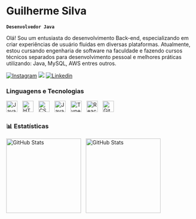 # Guilherme Silva

**`Desenvolvedor Java`**

Olá! Sou um entusiasta do desenvolvimento Back-end, especializando em criar experiências de usuário fluidas em diversas plataformas. Atualmente, estou cursando engenharia de software na faculdade e fazendo cursos técnicos separados para desenvolvimento pessoal e melhores práticas utilizando: Java, MySQL, AWS entres outros.




[![Instagram](https://img.shields.io/badge/Instagram-E4405F?style=for-the-badge&logo=instagram&logoColor=white)](https://www.instagram.com/guitcodepc/)  <a href = "https://outlook.live.com/mail/0/"><img src="https://img.shields.io/badge/-Email-%23333?style=for-the-badge&logo=Email&logoColor=white" target="_blank"></a>     	[![Linkedin](	https://img.shields.io/badge/LinkedIn-0077B5?style=for-the-badge&logo=linkedin&logoColor=white)](https://www.linkedin.com/in/guilhermesoftware/)
###  Linguagens e Tecnologias


<img 
    align="left" 
    alt="Java" 
    title="Java"
    width="30px" 
    style="padding-right: 10px;" 
    src="https://cdn.jsdelivr.net/gh/devicons/devicon@latest/icons/java/java-original.svg" />


    
          

<img 
    align="left" 
    alt="HTML"
    title="HTML" 
    width="30px" 
    style="padding-right: 10px;" 
    src="https://cdn.jsdelivr.net/gh/devicons/devicon@latest/icons/html5/html5-original.svg" 
/>
<img 
    align="left" 
    alt="CSS" 
    title="CSS"
    width="30px" 
    style="padding-right: 10px;" 
    src="https://cdn.jsdelivr.net/gh/devicons/devicon@latest/icons/css3/css3-original.svg" 
/>
<img 
    align="left" 
    alt="JavaScript" 
    title="JavaScript"
    width="30px" 
    style="padding-right: 10px;" 
    src="https://cdn.jsdelivr.net/gh/devicons/devicon@latest/icons/javascript/javascript-original.svg" 
/>
<img 
    align="left" 
    alt="TypeScript"
    title="TypeScript" 
    width="30px" 
    style="padding-right: 10px;" 
    src="https://cdn.jsdelivr.net/gh/devicons/devicon@latest/icons/typescript/typescript-original.svg" 
/>
<img 
    align="left" 
    alt="React"
    title="React" 
    width="30px" 
    style="padding-right: 10px;" 
    src="https://cdn.jsdelivr.net/gh/devicons/devicon@latest/icons/react/react-original.svg" 
/>
  


<img 
    align="left" 
    alt="Git" 
    title="Git"
    width="30px" 
    style="padding-right: 10px;" 
    src="https://cdn.jsdelivr.net/gh/devicons/devicon@latest/icons/git/git-original.svg" 
/>

<br/>
<br/>

### 📊 Estatísticas

<p>
  <img 
    align="left" 
    alt="GitHub Stats" 
    height="200" 
    style="padding-right: 10px;" 
    src="https://github-readme-stats.vercel.app/api?username=guitcodepc&show_icons=true&theme=tokyonight&include_all_commits=true&locale=pt-br" 
  />

<img 
      align="left" 
      alt="GitHub Stats" 
      height="200" 
      src="https://github-readme-stats.vercel.app/api/top-langs/?username=guitcodepc&theme=tokyonight&layout=compact&custom_title=Tecnologias&langs_count=9" 
  />

</p>

